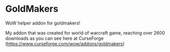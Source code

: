 # GoldMakers
WoW helper addon for goldmakers!

My addon that was created for world of warcraft game, reaching over 2600 downloads as you can see here at CurseForge (https://www.curseforge.com/wow/addons/goldmakers)
